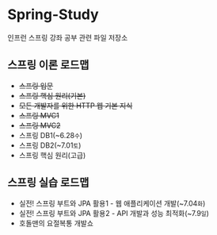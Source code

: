 # Spring-Study
인프런 스프링 강좌 공부 관련 파일 저장소

## 스프링 이론 로드맵
- ~~스프링 입문~~
- ~~스프링 핵심 원리(기본)~~
- ~~모든 개발자를 위한 HTTP 웹 기본 지식~~
- ~~스프링 MVC1~~
- ~~스프링 MVC2~~
- 스프링 DB1(~6.28`수`)
- 스프링 DB2(~7.01`토`)
- 스프링 핵심 원리(고급)

## 스프링 실습 로드맵
- 실전! 스프링 부트와 JPA 활용1 - 웹 애플리케이션 개발(~7.04`화`)
- 실전! 스프링 부트와 JPA 활용2 - API 개발과 성능 최적화(~7.9`일`)
- 호돌맨의 요절복통 개발쇼
